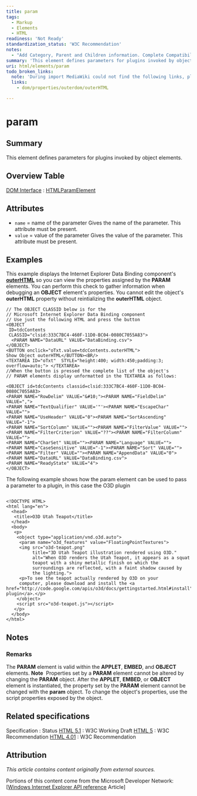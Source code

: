 ```yaml
---
title: param
tags:
  - Markup
  - Elements
  - HTML
readiness: 'Not Ready'
standardization_status: 'W3C Recommendation'
notes:
  - "Add Category, Parent and Children information. Complete Compatibility table. Complete HTML information subsection.\nAdd history information."
summary: 'This element defines parameters for plugins invoked by object elements.'
uri: html/elements/param
todo_broken_links:
  note: 'During import MediaWiki could not find the following links, please fix and adjust this list.'
  links:
    - dom/properties/outerdom/outerHTML

---
```

# param

## Summary

This element defines parameters for plugins invoked by object elements.

## Overview Table

[DOM Interface](/dom/interface)
:   [HTMLParamElement](/dom/HTMLParamElement)

## Attributes

-   `name` = name of the parameter
    Gives the name of the parameter.
    This attribute must be present.
-   `value` = value of the parameter
    Gives the value of the parameter.
    This attribute must be present.

## Examples

This example displays the Internet Explorer Data Binding component's [**outerHTML**](/w/index.php?title=dom/properties/outerdom/outerHTML&action=edit&redlink=1) so you can view the properties assigned by the **PARAM** elements. You can perform this check to gather information when debugging an **OBJECT** element's properties. You cannot edit the object's **outerHTML** property without reintializing the **outerHTML** object.

``` {.html}
// The OBJECT CLASSID below is for the
// Microsoft Internet Explorer Data Binding component
// Use just the following HTML and press the button
<OBJECT
 ID=tdcContents
 CLASSID="clsid:333C7BC4-460F-11D0-BC04-0080C7055A83">
  <PARAM NAME="DataURL" VALUE="DataBinding.csv">
</OBJECT>
<BUTTON onclick="oTxt.value=tdcContents.outerHTML">
Show Object outerHTML</BUTTON><BR/>
<TEXTAREA ID="oTxt"  STYLE="height:400; width:450;padding:3; overflow=auto;"> </TEXTAREA>
//When the button is pressed the complete list of the object's
// PARAM elements display unformatted in the TEXTAREA as follows:

<OBJECT id=tdcContents classid=clsid:333C7BC4-460F-11D0-BC04-0080C7055A83>
<PARAM NAME="RowDelim" VALUE="&#10;"><PARAM NAME="FieldDelim" VALUE=",">
<PARAM NAME="TextQualifier" VALUE='"'><PARAM NAME="EscapeChar" VALUE="">
<PARAM NAME="UseHeader" VALUE="0"><PARAM NAME="SortAscending" VALUE="-1">
<PARAM NAME="SortColumn" VALUE=""><PARAM NAME="FilterValue" VALUE="">
<PARAM NAME="FilterCriterion" VALUE="??"><PARAM NAME="FilterColumn" VALUE="">
<PARAM NAME="CharSet" VALUE=""><PARAM NAME="Language" VALUE="">
<PARAM NAME="CaseSensitive" VALUE="-1"><PARAM NAME="Sort" VALUE="">
<PARAM NAME="Filter" VALUE=""><PARAM NAME="AppendData" VALUE="0">
<PARAM NAME="DataURL" VALUE="DataBinding.csv">
<PARAM NAME="ReadyState" VALUE="4">
</OBJECT>
```

The following example shows how the param element can be used to pass a parameter to a plugin, in this case the O3D plugin

``` {.html}

<!DOCTYPE HTML>
<html lang="en">
  <head>
   <title>O3D Utah Teapot</title>
  </head>
  <body>
   <p>
    <object type="application/vnd.o3d.auto">
     <param name="o3d_features" value="FloatingPointTextures">
     <img src="o3d-teapot.png"
          title="3D Utah Teapot illustration rendered using O3D."
          alt="When O3D renders the Utah Teapot, it appears as a squat
          teapot with a shiny metallic finish on which the
          surroundings are reflected, with a faint shadow caused by
          the lighting.">
     <p>To see the teapot actually rendered by O3D on your
     computer, please download and install the <a href="http://code.google.com/apis/o3d/docs/gettingstarted.html#install">O3D plugin</a>.</p>
    </object>
    <script src="o3d-teapot.js"></script>
   </p>
  </body>
</html>
```

## Notes

### Remarks

The **PARAM** element is valid within the **APPLET**, **EMBED**, and **OBJECT** elements. **Note**  Properties set by a **PARAM** element cannot be altered by changing the **PARAM** object. After the **APPLET**, **EMBED**, or **OBJECT** element is instantiated, the property set by the **PARAM** element cannot be changed with the **param** object. To change the object's properties, use the script properties exposed by the object.

## Related specifications

Specification
:   Status
[HTML 5.1](http://www.w3.org/TR/html51/embedded-content.html#the-param-element)
:   W3C Working Draft
[HTML 5](http://www.w3.org/TR/html5/embedded-content-0.html#the-param-element)
:   W3C Recommendation
[HTML 4.01](http://www.w3.org/TR/html401/struct/objects.html#edef-PARAM)
:   W3C Recommendation

## Attribution

*This article contains content originally from external sources.*

Portions of this content come from the Microsoft Developer Network: [[Windows Internet Explorer API reference](http://msdn.microsoft.com/en-us/library/ie/hh828809%28v=vs.85%29.aspx) Article]

